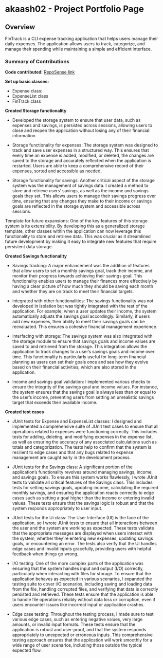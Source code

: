 # akaash02 - Project Portfolio Page

## Overview
FinTrack is a CLI expense tracking application that helps users manage their daily expenses. The application allows users to track, categorize, and manage their spending while maintaining a simple and efficient interface.

### Summary of Contributions
**Code contributed**: [RepoSense link](https://nus-cs2113-ay2425s2.github.io/tp-dashboard/?search=akaash02&breakdown=true&sort=groupTitle%20dsc&sortWithin=title&since=2025-02-21&timeframe=commit&mergegroup=&groupSelect=groupByRepos&checkedFileTypes=docs~test-code~other~functional-code)

[//]: # (**Enhancements to existing features**:)


**Set up basic classes:**

* Expense class:
* ExpenseList class
* FinTrack class

**Created Storage functionality**

* Developed the storage system to ensure that user data, such as expenses and savings, is persisted across sessions, allowing users to close and reopen the application without losing any of their financial information.

* Storage functionality for expenses: The storage system was designed to track and save user expenses in a structured way. This ensures that every time an expense is added, modified, or deleted, the changes are saved to the storage and accurately reflected when the application is restarted. Users are able to keep a comprehensive record of their expenses, sorted and accessible as needed.

* Storage functionality for savings: Another critical aspect of the storage system was the management of savings data. I created a method to store and retrieve users’ savings, as well as the income and savings goals they set. This allows users to manage their savings progress over time, ensuring that any changes they make to their income or savings goals are reflected in the storage system and accessible across sessions.

Template for future expansions: One of the key features of this storage system is its extensibility. By developing this as a generalized storage template, other classes within the application can now leverage this functionality to store and retrieve data. This was crucial as it streamlined future development by making it easy to integrate new features that require persistent data storage.

**Created Savings functionality**

* Savings tracking: A major enhancement was the addition of features that allow users to set a monthly savings goal, track their income, and monitor their progress towards achieving their savings goal. This functionality enables users to manage their finances more effectively by having a clear picture of how much they should be saving each month and whether they are on track to meet their financial targets.

* Integrated with other functionalities: The savings functionality was not developed in isolation but was tightly integrated with the rest of the application. For example, when a user updates their income, the system automatically adjusts the savings goal accordingly. Similarly, if users add new expenses, their ability to meet their savings goals can be reevaluated. This ensures a cohesive financial management experience.

* Interfacing with storage: The savings system was also integrated with the storage module to ensure that savings goals and income values are saved to and retrieved from the storage. This integration allows the application to track changes to a user’s savings goals and income over time. This functionality is particularly useful for long-term financial planning as users can set their goals once and see how they evolve based on their financial activities, which are also stored in the application.

* Income and savings goal validation: I implemented various checks to ensure the integrity of the savings goal and income values. For instance, the system ensures that the savings goal is always less than or equal to the user’s income, preventing users from setting an unrealistic savings target that exceeds their available income.

**Created test cases**

* JUnit tests for Expense and ExpenseList classes: I designed and implemented a comprehensive suite of JUnit test cases to ensure that all operations related to expenses were functioning correctly. This includes tests for adding, deleting, and modifying expenses in the expense list, as well as ensuring the accuracy of any associated calculations such as totals and categorization. The tests help to confirm that the system is resilient to edge cases and that any bugs related to expense management are caught early in the development process.

* JUnit tests for the Savings class: A significant portion of the application’s functionality revolves around managing savings, income, and savings goals. To ensure this system works flawlessly, I wrote JUnit tests to validate all critical features of the Savings class. This includes tests for setting savings goals, updating income, calculating the required monthly savings, and ensuring the application reacts correctly to edge cases such as setting a goal higher than the income or entering invalid values. These tests ensure that the savings logic is robust and that the system responds appropriately to user input.

* JUnit tests for the Ui class: The User Interface (UI) is the face of the application, so I wrote JUnit tests to ensure that all interactions between the user and the system are working as expected. These tests validate that the appropriate messages are displayed when users interact with the system, whether they're entering new expenses, updating savings goals, or encountering an error. The tests also verify that the UI handles edge cases and invalid inputs gracefully, providing users with helpful feedback when things go wrong.

* I/O testing: One of the more complex parts of the application was ensuring that the system handles input and output (I/O) correctly, particularly when interacting with files for storage. To ensure that the application behaves as expected in various scenarios, I expanded the testing suite to cover I/O scenarios, including saving and loading data from the file, handling corrupted files, and verifying that data is correctly persisted and retrieved. These tests ensure that the application is able to handle file operations reliably without data loss or corruption, even if users encounter issues like incorrect input or application crashes.

* Edge case testing: Throughout the testing process, I made sure to test various edge cases, such as entering negative values, very large amounts, or invalid input formats. These tests ensure that the application is robust and user-proof, and that the system responds appropriately to unexpected or erroneous inputs. This comprehensive testing approach ensures that the application will work smoothly for a wide range of user scenarios, including those outside the typical expected flow.

